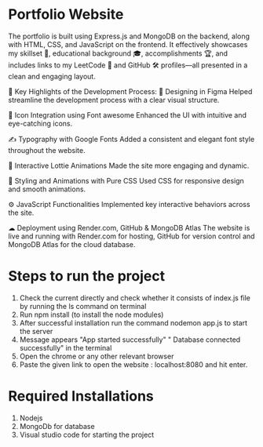 # Portfolio Website
The portfolio is built using Express.js and MongoDB on the backend, along with HTML, CSS, and JavaScript on the frontend. It effectively showcases my skillset 💪, educational background 🎓, accomplishments 🏆, and includes links to my LeetCode 🧠 and GitHub 🛠 profiles—all presented in a clean and engaging layout.

🔧 Key Highlights of the Development Process:
🎨 Designing in Figma
Helped streamline the development process with a clear visual structure.

🧩 Icon Integration using Font awesome
Enhanced the UI with intuitive and eye-catching icons.

✍ Typography with Google Fonts
Added a consistent and elegant font style throughout the website.

🔄 Interactive Lottie Animations
Made the site more engaging and dynamic.

🎯 Styling and Animations with Pure CSS
Used CSS for responsive design and smooth animations.

⚙ JavaScript Functionalities
Implemented key interactive behaviors across the site.

☁ Deployment using Render.com, GitHub & MongoDB Atlas
The website is live and running with Render.com for hosting, GitHub for version control and MongoDB Atlas for the cloud database.

# Steps to run the project 
1) Check the current directly and check whether it consists of index.js file by running the ls command on terminal
2) Run npm install (to install the node modules)
3) After successful installation run the command nodemon app.js to start the server
4) Message appears "App started successfully" " Database connected successfully" in the terminal
5) Open the chrome or any other relevant browser
6) Paste the given link to open the website : localhost:8080 and hit enter.

# Required Installations
1) Nodejs
2) MongoDb for database
3) Visual studio code for starting the project
